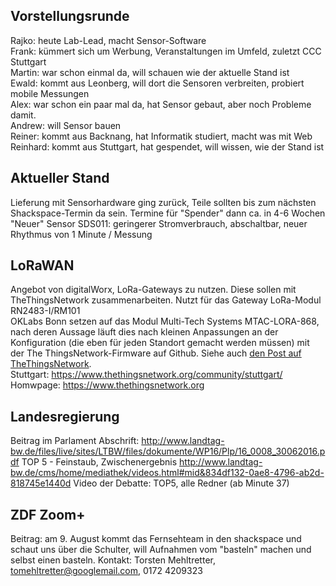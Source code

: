 ## Vorstellungsrunde

Rajko: heute Lab-Lead, macht Sensor-Software  
Frank: kümmert sich um Werbung, Veranstaltungen im Umfeld, zuletzt CCC Stuttgart  
Martin: war schon einmal da, will schauen wie der aktuelle Stand ist  
Ewald: kommt aus Leonberg, will dort die Sensoren verbreiten, probiert mobile Messungen  
Alex: war schon ein paar mal da, hat Sensor gebaut, aber noch Probleme damit.  
Andrew: will Sensor bauen  
Reiner: kommt aus Backnang, hat Informatik studiert, macht was mit Web  
Reinhard: kommt aus Stuttgart, hat gespendet, will wissen, wie der Stand ist  

## Aktueller Stand

Lieferung mit Sensorhardware ging zurück, Teile sollten bis zum nächsten Shackspace-Termin da sein.
Termine für "Spender" dann ca. in 4-6 Wochen  
"Neuer" Sensor SDS011: geringerer Stromverbrauch, abschaltbar, neuer Rhythmus von 1 Minute / Messung

## LoRaWAN
Angebot von digitalWorx, LoRa-Gateways zu nutzen. Diese sollen mit TheThingsNetwork zusammenarbeiten.
Nutzt für das Gateway LoRa-Modul RN2483-I/RM101  
OKLabs Bonn setzen auf das Modul Multi-Tech Systems MTAC-LORA-868, nach deren Aussage läuft dies nach kleinen Anpassungen an der Konfiguration (die eben für jeden Standort gemacht werden müssen) mit der The ThingsNetwork-Firmware auf Github. Siehe auch [den Post auf TheThingsNetwork](https://www.thethingsnetwork.org/community/bonn/post/first-diy-gateway).  
Stuttgart: https://www.thethingsnetwork.org/community/stuttgart/
Homwpage: https://www.thethingsnetwork.org

## Landesregierung
Beitrag im Parlament
Abschrift: http://www.landtag-bw.de/files/live/sites/LTBW/files/dokumente/WP16/Plp/16_0008_30062016.pdf
TOP 5 - Feinstaub, Zwischenergebnis
http://www.landtag-bw.de/cms/home/mediathek/videos.html#mid&834df132-0ae8-4796-ab2d-818745e1440d
Video der Debatte: TOP5, alle Redner (ab Minute 37)

## ZDF Zoom+
Beitrag: am 9. August kommt das Fernsehteam in den shackspace und schaut uns über die Schulter, will Aufnahmen vom "basteln" machen und selbst einen basteln.
Kontakt: Torsten Mehltretter, tomehltretter@googlemail.com, 0172 4209323

